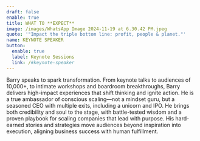 ```yaml
---
draft: false
enable: true
title: WHAT TO **EXPECT**
image: /images/WhatsApp Image 2024-11-19 at 6.30.42 PM.jpeg
quote: '"Impact the triple bottom line: profit, people & planet."'
name: KEYNOTE SPEAKER
button:
  enable: true
  label: Keynote Sessions
  link: /#keynote-speaker
---
```


Barry speaks to spark transformation. From keynote talks to audiences of 10,000+, to intimate workshops and boardroom breakthroughs, Barry delivers high-impact experiences that shift thinking and ignite action.  He is a true ambassador of conscious scaling—not a mindset guru, but a seasoned CEO with multiple exits, including a unicorn and IPO. He brings both credibility and soul to the stage, with battle-tested wisdom and a proven playbook for scaling companies that lead with purpose. His hard-earned stories and strategies move audiences beyond inspiration into execution, aligning business success with human fulfillment.
